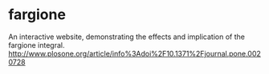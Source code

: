 fargione
========

An interactive website, demonstrating the effects and implication of the fargione integral.
http://www.plosone.org/article/info%3Adoi%2F10.1371%2Fjournal.pone.0020728
